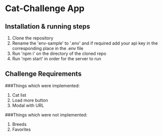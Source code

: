 # Cat-Challenge App

## Installation & running steps
1. Clone the repository
2. Rename the 'env-sample' to '.env' and if required add your api key in the corresponding place in the .env file
3. Run 'npm i' on the directory of the cloned repo
4. Run 'npm start' in order for the server to run

## Challenge Requirements
###Things which were implemented:
1. Cat list
2. Load more button
3. Modal with URL

###Things which were not implemented:
1. Breeds
2. Favorites
